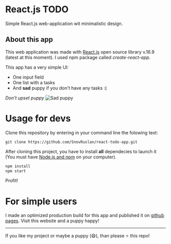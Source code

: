 # React.js TODO
Simple React.js web-application wit minimalistic design.
## About this app
This web application was made with [React.js](https://reactjs.org) open source library v.16.9 (latest at this moment). I used npm package called _create-react-app_.

This app has a very simple UI:
- One input field
- One list with a tasks
- And __sad__ puppy if you don't have any tasks :(

_Don't upset puppy_
![Sad puppy](https://raw.githubusercontent.com/snovruslan/react-todo-app/master/docs/static/media/sad_dog.54335fd0.png)

# Usage for devs
Clone this repository by entering in your command line the folowing text:

`git clone https://github.com/SnovRuslan/react-todo-app.git`

After cloning this project, you have to install __all__ dependecies to launch it (You must have [Node.js and npm](https://nodejs.org/en/download/) on your computer).
```bash
npm install
npm start
```
Profit!
# For simple users
I made an optimized production build for this app and published it on [github pages](https://snovruslan.github.io/react-todo-app). Visit this website and a puppy happy!

---
If you like my project or maybe a puppy (:smile:), than please :star: this repo!
